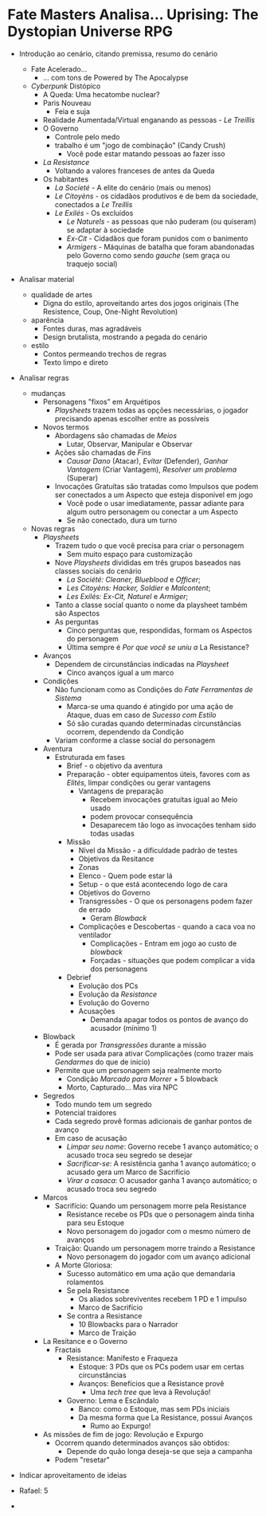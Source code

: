 # Fate Masters Analisa... Uprising: The Dystopian Universe RPG

+ Introdução ao cenário, citando premissa, resumo do cenário
    + Fate Acelerado...
        + ... com tons de Powered by The Apocalypse
    + _Cyberpunk_ Distópico
        + A Queda: Uma hecatombe nuclear?
        + Paris Nouveau
            + Feia e suja
        + Realidade Aumentada/Virtual enganando as pessoas - _Le Treillis_
        + O Governo
            + Controle pelo medo
            + trabalho é um "jogo de combinação" (Candy Crush)
                + Você pode estar matando pessoas ao fazer isso
        + _La Resistance_
            + Voltando a valores franceses de antes da Queda
        +  Os habitantes
            + _La Societé_ - A elite do cenário (mais ou menos)
            + _Le Citoyèns_ - os cidadãos produtivos e de bem da sociedade, conectados a _Le Treillis_
            + _Le Exilés_ - Os excluídos
              + _Le Naturels_ - as pessoas que não puderam (ou quiseram) se adaptar à sociedade
              + _Ex-Cit_ - Cidadãos que foram punidos com o banimento
              + _Armigers_ - Máquinas de batalha que foram abandonadas pelo Governo como sendo _gauche_ (sem graça ou traquejo social)
+ Analisar material 
    + qualidade de artes
        + Digna do estilo, aproveitando artes dos jogos originais (The Resistence, Coup, One-Night Revolution)
    + aparência
        + Fontes duras, mas agradáveis
        + Design brutalista, mostrando a pegada do cenário
    + estilo
        + Contos permeando trechos de regras
        + Texto limpo e direto
+ Analisar regras 
	+ mudanças
        + Personagens "fixos" em Arquétipos
            + _Playsheets_ trazem todas as opções necessárias, o jogador precisando apenas escolher entre as possíveis
        + Novos termos
            + Abordagens são chamadas de _Meios_
                + Lutar, Observar, Manipular e Observar
            + Ações são chamadas de _Fins_
                + _Causar Dano_ (Atacar), _Evitar_ (Defender), _Ganhar Vantagem_ (Criar Vantagem), _Resolver um problema_ (Superar)
            + Invocações Gratuítas são tratadas como Impulsos que podem ser conectados a um Aspecto que esteja disponível em jogo
                + Você pode o usar imediatamente, passar adiante para algum outro personagem ou conectar a um Aspecto
                + Se não conectado, dura um turno
	+ Novas regras
        + _Playsheets_
            + Trazem tudo o que você precisa para criar o personagem
                + Sem muito espaço para customização
            + Nove _Playsheets_ divididas em três grupos baseados nas classes sociais do cenário
                + _La Société: Cleaner, Blueblood_ e _Officer_;
                + _Les Citoyèns: Hacker, Soldier_ e _Malcontent_;
                + _Les Exilés: Ex-Cit, Naturel_ e _Armiger_;
            + Tanto a classe social quanto o nome da playsheet também são Aspectos
            + As perguntas
                + Cinco perguntas que, respondidas, formam os Aspectos do personagem
                + Última sempre é _Por que você se uniu a_ La Resistance?
        + Avanços
            + Dependem de circunstâncias indicadas na _Playsheet_
                + Cinco avanços igual a um marco
        + Condições
            + Não funcionam como as Condições do _Fate Ferramentas de Sistema_
                + Marca-se uma quando é atingido por uma ação de Ataque, duas em caso de _Sucesso com Estilo_
                + Só são curadas quando determinadas circunstâncias ocorrem, dependendo da Condição
            + Variam conforme a classe social do personagem
        + Aventura
            + Estruturada em fases
                + Brief - o objetivo da aventura
                + Preparação - obter equipamentos úteis, favores com as _Elités_, limpar condições ou gerar vantagens
                    + Vantagens de preparação
                        + Recebem invocações gratuítas igual ao Meio usado
                        + podem provocar consequência
                        + Desaparecem tão logo as invocações tenham sido todas usadas
                + Missão
                    + Nível da Missão - a dificuldade padrão de testes
                    + Objetivos da Resitance
                    + Zonas
                    + Elenco - Quem pode estar lá
                    + Setup - o que está acontecendo logo de cara
                    + Objetivos do Governo
                    + Transgressões - O que os personagens podem fazer de errado
                        + Geram _Blowback_
                    + Complicações e Descobertas - quando a caca voa no ventilador
                        + Complicações - Entram em jogo ao custo de _blowback_
                        + Forçadas - situações que podem complicar a vida dos personagens
                + Debrief
                    + Evolução dos PCs
                    + Evolução da _Resistance_
                    + Evolução do Governo
                    + Acusações
                        + Demanda apagar todos os pontos de avanço do acusador (mínimo 1)
        + Blowback
            + É gerada por _Transgressões_ durante a missão
            + Pode ser usada para ativar Complicações (como trazer mais _Gendarmes_ do que de início)
            + Permite que um personagem seja realmente morto
                + Condição _Marcado para Morrer_ + 5 blowback
                + Morto, Capturado... Mas vira NPC
        + Segredos
            + Todo mundo tem um segredo
            + Potencial traidores
            + Cada segredo provê formas adicionais de ganhar pontos de avanço
            + Em caso de acusação
                + _Limpar seu nome_: Governo recebe 1 avanço automático; o acusado troca seu segredo se desejar
                + _Sacrificar-se_: A resistência ganha 1 avanço automático; o acusado gera um Marco de Sacrifício
                + _Virar a casaca_: O acusador ganha 1 avanço automático; o acusado troca seu segredo
        + Marcos
            + Sacrifício: Quando um personagem morre pela Resistance
                + Resistance recebe os PDs que o personagem ainda tinha para seu Estoque
                + Novo personagem do jogador com o mesmo número de avanços
            + Traição: Quando um personagem morre traindo a Resistance
                + Novo personagem do jogador com um avanço adicional
            + A Morte Gloriosa: 
                + Sucesso automático em uma ação que demandaria rolamentos
                + Se pela Resistance
                    + Os aliados sobreviventes recebem 1 PD e 1 impulso
                    + Marco de Sacrifício
                + Se contra a Resistance
                    + 10 Blowbacks para o Narrador
                    + Marco de Traição
        + La Resitance e o Governo
            + Fractais
                + Resistance: Manifesto e Fraqueza
                    + Estoque: 3 PDs que os PCs podem usar em certas circunstâncias
                    + Avanços: Benefícios que a Resistance provê
                        + Uma _tech tree_ que leva à Revolução!
                + Governo: Lema e Escândalo
                    + Banco: como o Estoque, mas sem PDs iniciais
                    + Da mesma forma que La Resistance, possui Avanços
                        + Rumo ao Expurgo!
        + As missões de fim de jogo: Revolução e Expurgo
            + Ocorrem quando determinados avanços são obtidos:
                + Depende do quão longa deseja-se que seja a campanha
            + Podem "resetar"
+ Indicar aproveitamento de ideias

+ Rafael: 5
+ 
<!--stackedit_data:
eyJoaXN0b3J5IjpbODcyMzQ4OSwtMjAyOTYwNTA0NSwzNTc1Nj
gwMTEsLTEyMTcxMzUwMjNdfQ==
-->